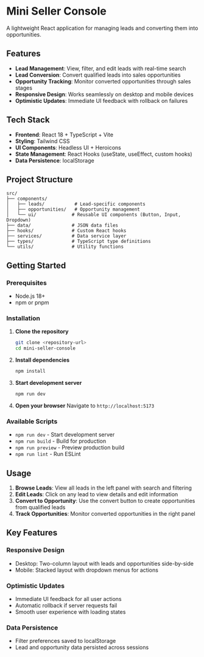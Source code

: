 # Mini Seller Console

A lightweight React application for managing leads and converting them into opportunities.

## Features

- **Lead Management**: View, filter, and edit leads with real-time search
- **Lead Conversion**: Convert qualified leads into sales opportunities
- **Opportunity Tracking**: Monitor converted opportunities through sales stages
- **Responsive Design**: Works seamlessly on desktop and mobile devices
- **Optimistic Updates**: Immediate UI feedback with rollback on failures

## Tech Stack

- **Frontend**: React 18 + TypeScript + Vite
- **Styling**: Tailwind CSS
- **UI Components**: Headless UI + Heroicons
- **State Management**: React Hooks (useState, useEffect, custom hooks)
- **Data Persistence**: localStorage

## Project Structure

```
src/
├── components/
│   ├── leads/           # Lead-specific components
│   ├── opportunities/   # Opportunity management
│   └── ui/             # Reusable UI components (Button, Input, Dropdown)
├── data/               # JSON data files
├── hooks/              # Custom React hooks
├── services/           # Data service layer
├── types/              # TypeScript type definitions
└── utils/              # Utility functions
```

## Getting Started

### Prerequisites
- Node.js 18+ 
- npm or pnpm

### Installation

1. **Clone the repository**
   ```bash
   git clone <repository-url>
   cd mini-seller-console
   ```

2. **Install dependencies**
   ```bash
   npm install
   ```

3. **Start development server**
   ```bash
   npm run dev
   ```

4. **Open your browser**
   Navigate to `http://localhost:5173`

### Available Scripts

- `npm run dev` - Start development server
- `npm run build` - Build for production
- `npm run preview` - Preview production build
- `npm run lint` - Run ESLint

## Usage

1. **Browse Leads**: View all leads in the left panel with search and filtering
2. **Edit Leads**: Click on any lead to view details and edit information
3. **Convert to Opportunity**: Use the convert button to create opportunities from qualified leads
4. **Track Opportunities**: Monitor converted opportunities in the right panel

## Key Features

### Responsive Design
- Desktop: Two-column layout with leads and opportunities side-by-side
- Mobile: Stacked layout with dropdown menus for actions

### Optimistic Updates
- Immediate UI feedback for all user actions
- Automatic rollback if server requests fail
- Smooth user experience with loading states

### Data Persistence
- Filter preferences saved to localStorage
- Lead and opportunity data persisted across sessions
